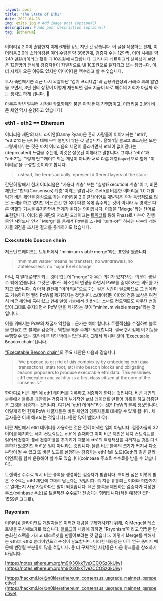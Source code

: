 ```yaml
---
layout: post
title: "The State of Eth2"
date: 2021-04-26
img: exits.jpg # Add image post (optional)
description: # Add post description (optional)
tag: [etherum]
---
```


이더리움 2.0이 출범한지 이제 6개월 정도 지난 것 같습니다. 이 글을 작성하는 현재, 이더리움 2.0에 스테이킹된 이더 수량은 약 396만개, 
검증자 수는 12만명, 이더 시세를 약 240 만원(!)이라고 했을 때 10조원에 해당합니다. 그러니까 네트워크의 신뢰성과 보안은 12만명의 전세계 검증자들이 
자발적으로 낸 10조원으로 유지되고 있는 셈입니다. 이더 시세가 오른 이유도 있지만 어마어마한 액수라고 할 수 있습니다.

투자 측면에서는 최근 다시 되살아난 "김치 프리미엄"과 금융위원장의 거래소 폐쇄 발언을 보면서, 3년 전의 상황이 이렇게 재현되면 결국 지금이 바로 매수의 기회가 아닐까 
하는 생각도 하게 됩니다. 🤣

아무튼 작년 말부터 시작된 암호화폐의 붐은 아직 현재 진행형이고, 이더리움 2.0의 비콘 체인 역시 순항하고 있습니다!

### eth1 + eth2 == Ethereum

이더리움 재단의 대니 라이언(Danny Ryan)은 흔히 사람들이 이야기하는 "eth1", "eth2"라는 용어에 대해 무척 불만이 많은 것 같습니다. 올해 1월 블로그 포스팅은 보면 
그렇게 나누는 것은 마치 이더리움의 버전이 올라가면서 eth1이 없어진다는(deprecated) 느낌을 주는데, 이것은 잘못된 이해라고 말합니다. 
그러나 "eth1"과 "eth2"는 그렇게 업그레이드 되는 개념이 아니라 서로 다른 계층(layer)으로 함께 "이더리움"을 구성할 것이라고 합니다.

>Instead, the terms actually represent different layers of the stack.

간단히 말해서 현재 이더리움은 "사용자 계층" 또는 "실행(Execution) 계층"이고, 비콘 체인은 "합의(Consensus) 계층"이라는 말입니다. Geth를 비롯한 이더리움 1.0 개발팀과 
비콘 체인을 중심으로 하는 이더리움 2.0 클라이언트 개발팀은 각각 독립적으로 많은 노력을 하고 있지만 어느 순간 한 쪽이 다른 쪽에 흡수되는 것이 아니라 두 영역은 다른 역할과 기능을 유지하면서 연계가 된다는 의미입니다. 이것을 "Merge"라는 단어로 표현합니다. 이더리움 재단의 저스틴 드레이크는 [트위터](https://twitter.com/drakefjustin/status/1370697825416327170)를 통해 Phase로 나누어 진행 중인 샤딩보다 먼저 "Merge"를 통해서 PoW를 조기에 "turn-off" 하자는 다수의 개발자들 의견을 조사한 결과를 공개하기도 했습니다.

### Executable Beacon chain

저스틴 드레이크는 트위터에서 "minimum viable merge"라는 표현을 썼습니다. 

>"minimum viable" means no transfers, no withdrawals, no statelessness, no major EVM change

아니, 저 말대로라면 되는 것이 없는데 "merge"가 무슨 의미가 있지?라는 의문이 생길 수 밖에 없습니다. 그것은 아마도 최소한의 변경을 하면서 PoW를 중지하자는 
의도를 가지고 있습니다. 즉 아직 완전체 "이더리움"으로 가는 길은 시간이 필요하므로 그 전에라도 가능하다면 빨리 PoW를 제거하자는 것입니다. 
스테이킹된 이더와 검증 보상은 여전히 비콘 체인에 묶여 있고 현재 실행 계층에서 운용되는 스마트 컨트랙트도 아무런 변경없이 그대로 유지되면서 PoW 만을 제거하는 것이 
"minimum viable merge"라는 것입니다.

이를 위해서는 PoW의 채굴자 역할을 누군가는 해야 합니다. 트랜잭션을 수집하여 블록을 만들고 또 블록을 검증하는 역할을 해줄 주체가 필요합니다. 결국 현시점에 이 기능을 수행할 수 있는 것은 비콘 체인 밖에는 없습니다. 그래서 제시된 것이 "Executable Beacon chain"입니다.

["Executable Beacon chain"](https://ethresear.ch/t/executable-beacon-chain/8271)의 주요 제안은 다음과 같습니다.

>"We propose to get rid of this complexity by embedding eth1 data (transactions, state root, etc) into beacon blocks and obligating beacon proposers to produce executable eth1 data. This enshrines eth1 execution and validity as a first class citizen at the core of the consensus."

한마디로 비콘 체인에 eth1 데이터를 기록하고 검증하게 한다는 것입니다. 비콘 체인의 슬롯에서 블록을 제안하는 검증자가 부가적인 eth1 데이터를 만들어 기록을 하고 검증단은 그것을 검증하는 것입니다. 여기서 "eth1 데이터"라는 것은 PoW의 블록 정보입니다. 이렇게 하면 현재 PoW 채굴자들은 비콘 체인의 검증자들로 대체할 수 있게 됩니다. 채굴자들은 이제 해고되는 것입니다(그동안 많이 벌었지! 😛).

비콘 체인에서 eth1 데이터를 사용하는 것은 전혀 어색한 일이 아닙니다. 검증자들의 32 이더를 예치하는 예치 컨트랙트는 eth1에 존재하고 이미 비콘 체인은 예치 컨트랙트를 읽어서 검증자 풀에 검증자들을 추가하기 때문에 eth1의 트랜잭션을 처리하는 것은 다소 부하가 있겠지만 어려운 일이 아니라는 것입니다. 물론 비콘 블록의 크기가 커져서 다소 부담이 될 수 있고 또 비콘 노드를 실행하는 검증자는 eth1 full 노드(Geth와 같은 클라이언트)를 함께 운용해야 할 수도 있습니다(coinbase 주소로 수수료를 받을 수 있습니다).

트랜잭션 수수료 역시 비콘 블록을 생성하는 검증자가 받습니다. 특이한 점은 이렇게 받은 수수료는 eth1 체인에 그대로 남는다는 것입니다.
즉 지금 유통되는 이더와 마찬가지로 얼마든지 사용 가능하다는 말이 되겠습니다. 비콘 블록을 제안하는 검증자가 지정한 주소(coinbase 주소)로 
트랜잭션 수수료가 전송되는 형태입니다(적용 예정인 EIP-1559은 그대로).


### Rayonism

이더리움 클라이언트 개발자들은 이러한 개념을 구체화시키기 위해, 즉 Merge된 테스트넷을 구성해보기로 했습니다. [블로그](https://blog.ethereum.org/2021/04/02/finalized-no-25/)의 내용에 의하면 "Rayonism"이라고 명명한 단순화한 스펙을 가지고 테스트넷을 만들어보려는 것 같습니다. 이렇게 Merge를 위해서는 eth1과 eth2 클라이언트의 수정이 필요합니다. 이러한 내용들은 아직 연구 중이기 때문에 변경될 부분들이 많을 것입니다. 좀 더 구체적인 사항들은 다음 링크들을 참조하기 바랍니다.

[https://notes.ethereum.org/m9IX3OkkTveXCCOSzGkUiw](https://notes.ethereum.org/m9IX3OkkTveXCCOSzGkUiw)

[https://hackmd.io/@n0ble/ethereum_consensus_upgrade_mainnet_perspective](https://hackmd.io/@n0ble/ethereum_consensus_upgrade_mainnet_perspective)


